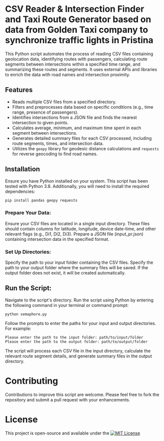 # CSV Reader & Intersection Finder and Taxi Route Generator based on data from Golden Taxi company to synchronize traffic lights in Pristina

This Python script automates the process of reading CSV files containing geolocation data, identifying routes with passengers, calculating route segments between intersections within a specified time range, and summarizing these routes and segments. It uses external APIs and libraries to enrich the data with road names and intersection proximity.

## Features

- Reads multiple CSV files from a specified directory.
- Filters and preprocesses data based on specific conditions (e.g., time range, presence of passengers).
- Identifies intersections from a JSON file and finds the nearest intersection to given points.
- Calculates average, minimum, and maximum time spent in each segment between intersections.
- Generates detailed summary files for each CSV processed, including route segments, times, and intersection data.
- Utilizes the `geopy` library for geodesic distance calculations and `requests` for reverse geocoding to find road names.

## Installation

Ensure you have Python installed on your system. This script has been tested with Python 3.8. Additionally, you will need to install the required dependencies:

```bash
pip install pandas geopy requests
````

### Prepare Your Data:

Ensure your CSV files are located in a single input directory. These files should contain columns for latitude, longitude, device date-time, and other relevant flags (e.g., Di1, Di2, Di3).
Prepare a JSON file (input_pr.json) containing intersection data in the specified format.

### Set Up Directories:

Specify the path to your input folder containing the CSV files.
Specify the path to your output folder where the summary files will be saved. If the output folder does not exist, it will be created automatically.

## Run the Script:

Navigate to the script's directory.
Run the script using Python by entering the following command in your terminal or command prompt:

```
python semaphore.py
```

Follow the prompts to enter the paths for your input and output directories. For example:

```
Please enter the path to the input folder: path/to/input/folder
Please enter the path to the output folder: path/to/output/folder
```

The script will process each CSV file in the input directory, calculate the relevant route segment details, and generate summary files in the output directory.

# Contributing

Contributions to improve this script are welcome. Please feel free to fork the repository and submit a pull request with your enhancements.

# License

This project is open-source and available under the [![MIT License](https://img.shields.io/badge/license-MIT-blue.svg)](https://github.com/valzagrainca/GoldenTaxiRouteGenerator_Gr_Teuta/blob/main/LICENSE.txt)



